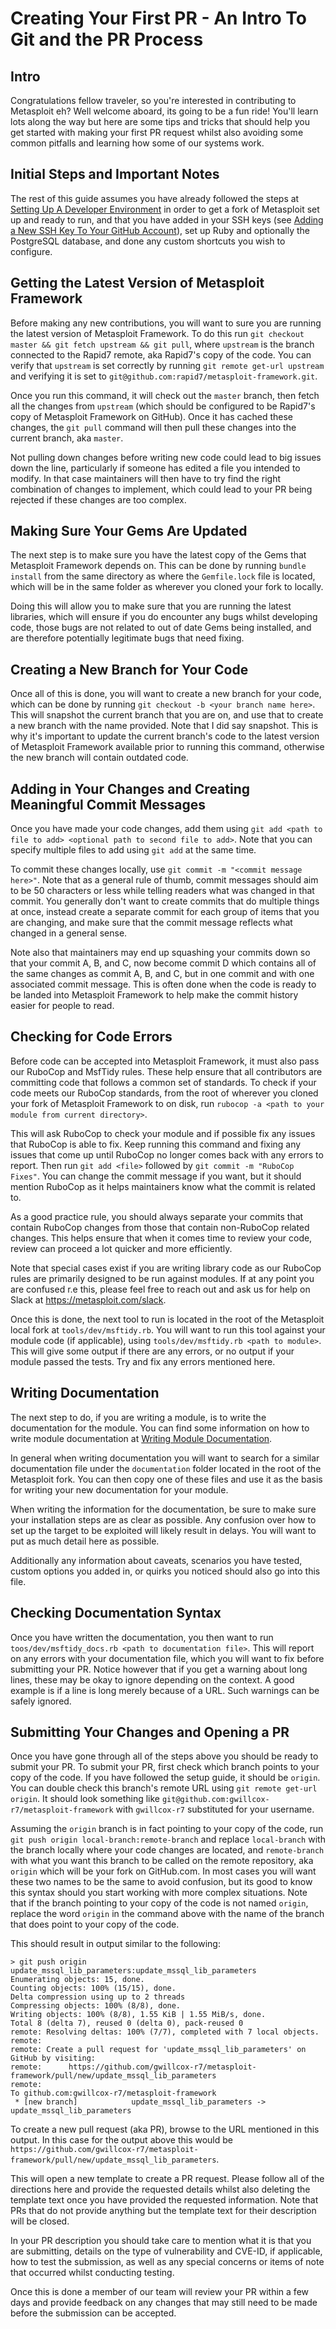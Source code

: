 # Creating Your First PR - An Intro To Git and the PR Process
## Intro
Congratulations fellow traveler, so you're interested in contributing to Metasploit eh? Well welcome aboard, its going to be a fun ride!
You'll learn lots along the way but here are some tips and tricks that should help you get started with making your first PR request
whilst also avoiding some common pitfalls and learning how some of our systems work.

## Initial Steps and Important Notes
The rest of this guide assumes you have already followed the steps at [Setting Up A Developer Environment](https://r-7.co/MSF-DEV) in order to get
a fork of Metasploit set up and ready to run, and that you have added in your SSH keys 
(see [Adding a New SSH Key To Your GitHub Account](https://docs.github.com/en/authentication/connecting-to-github-with-ssh/adding-a-new-ssh-key-to-your-github-account)), 
set up Ruby and optionally the PostgreSQL database, and done any custom shortcuts you wish to configure.

## Getting the Latest Version of Metasploit Framework
Before making any new contributions, you will want to sure you are running the latest version of Metasploit Framework.
To do this run `git checkout master && git fetch upstream && git pull`, where `upstream` is the branch connected to the 
Rapid7 remote, aka Rapid7's copy of the code. You can verify that `upstream` is set correctly by running `git remote get-url upstream`
and verifying it is set to `git@github.com:rapid7/metasploit-framework.git`.

Once you run this command, it will check out the `master` branch, then fetch all
the changes from `upstream` (which should be configured to be Rapid7's copy of Metasploit Framework on GitHub). Once
it has cached these changes, the `git pull` command will then pull these changes into the current branch, aka `master`.

Not pulling down changes before writing new code could lead to big issues down the line, particularly if someone has edited a file
you intended to modify. In that case maintainers will then have to try find the right combination of changes to implement, which could lead
to your PR being rejected if these changes are too complex.

## Making Sure Your Gems Are Updated
The next step is to make sure you have the latest copy of the Gems that Metasploit Framework depends on. This can be done by running `bundle install`
from the same directory as where the `Gemfile.lock` file is located, which will be in the same folder as wherever you cloned your fork to locally.

Doing this will allow you to make sure that you are running the latest libraries, which will ensure if you do encounter any bugs whilst
developing code, those bugs are not related to out of date Gems being installed, and are therefore potentially legitimate bugs that need fixing.

## Creating a New Branch for Your Code
Once all of this is done, you will want to create a new branch for your code, which can be done by running `git checkout -b <your branch name here>`.
This will snapshot the current branch that you are on, and use that to create a new branch with the name provided. Note that I did say snapshot. This is
why it's important to update the current branch's code to the latest version of Metasploit Framework available prior to running this command,
otherwise the new branch will contain outdated code.

## Adding in Your Changes and Creating Meaningful Commit Messages
Once you have made your code changes, add them using `git add <path to file to add> <optional path to second file to add>`. Note that you can
specify multiple files to add using `git add` at the same time.

To commit these changes locally, use `git commit -m "<commit message here>"`. Note that as a general rule of thumb, commit messages should aim
to be 50 characters or less while telling readers what was changed in that commit. You generally don't want to create commits that do multiple things at once,
instead create a separate commit for each group of items that you are changing, and make sure that the commit message reflects what changed in a general sense.

Note also that maintainers may end up squashing your commits down so that your commit A, B, and C, now become commit D which
contains all of the same changes as commit A, B, and C, but in one commit and with one associated commit message. This is often
done when the code is ready to be landed into Metasploit Framework to help make the commit history easier for people to read.

## Checking for Code Errors
Before code can be accepted into Metasploit Framework, it must also pass our RuboCop and MsfTidy rules. These help ensure that
all contributors are committing code that follows a common set of standards. To check if your code meets our RuboCop standards, 
from the root of wherever you cloned your fork of Metasploit Framework to on disk, run `rubocop -a <path to your module from current directory>`.

This will ask RuboCop to check your module and if possible fix any issues that RuboCop is able to fix. Keep running this command and fixing any
issues that come up until RuboCop no longer comes back with any errors to report. Then run `git add <file>` followed by `git commit -m "RuboCop Fixes"`.
You can change the commit message if you want, but it should mention RuboCop as it helps maintainers know what the commit is related to.

As a good practice rule, you should always separate your commits that contain RuboCop changes from those that contain non-RuboCop related changes.
This helps ensure that when it comes time to review your code, review can proceed a lot quicker and more efficiently.

Note that special cases exist if you are writing library code as our RuboCop rules are primarily designed to be run against modules.
If at any point you are confused r.e this, please feel free to reach out and ask us for help on Slack at https://metasploit.com/slack.

Once this is done, the next tool to run is located in the root of the Metasploit local fork at `tools/dev/msftidy.rb`. You will want to run this tool
against your module code (if applicable), using `tools/dev/msftidy.rb <path to module>`. This will give some output if there are any errors, or no output
if your module passed the tests. Try and fix any errors mentioned here.

## Writing Documentation
The next step to do, if you are writing a module, is to write the documentation for the module. You can find some information 
on how to write module documentation at [Writing Module Documentation](https://docs.metasploit.com/docs/development/quality/writing-module-documentation.html).

In general when writing documentation you will want to search for a similar documentation file under the `documentation`
folder located in the root of the Metasploit fork. You can then copy one of these files and use it as the basis for writing
your new documentation for your module.

When writing the information for the documentation, be sure to make sure your installation steps are as clear as possible. Any confusion over
how to set up the target to be exploited will likely result in delays. You will want to put as much detail here as possible.

Additionally any information about caveats, scenarios you have tested, custom options you added in, or quirks you noticed
should also go into this file.

## Checking Documentation Syntax
Once you have written the documentation, you then want to run `toos/dev/msftidy_docs.rb <path to documentation file>`. This will report on any
errors with your documentation file, which you will want to fix before submitting your PR. Notice however that if you get a warning about long lines,
these may be okay to ignore depending on the context. A good example is if a line is long merely because of a URL. Such warnings can be
safely ignored.

## Submitting Your Changes and Opening a PR
Once you have gone through all of the steps above you should be ready to submit your PR. To submit your PR, first check which 
branch points to your copy of the code. If you have followed the setup guide, it should be `origin`. You can double check this 
branch's remote URL using `git remote get-url origin`. It should look something like `git@github.com:gwillcox-r7/metasploit-framework`
with `gwillcox-r7` substituted for your username.

Assuming the `origin` branch is in fact pointing to your copy of the code, run `git push origin local-branch:remote-branch` 
and replace `local-branch` with the branch locally where your code changes are located, and `remote-branch` with what 
you want this branch to be called on the remote repository, aka `origin` which will be your fork on GitHub.com. In most 
cases you will want these two names to be the same to avoid confusion, but its good to know this syntax should you 
start working with more complex situations. Note that if the branch pointing to your copy of the code is not named `origin`,
replace the word `origin` in the command above with the name of the branch that does point to your copy of the code.

This should result in output similar to the following:

```
> git push origin update_mssql_lib_parameters:update_mssql_lib_parameters
Enumerating objects: 15, done.
Counting objects: 100% (15/15), done.
Delta compression using up to 2 threads
Compressing objects: 100% (8/8), done.
Writing objects: 100% (8/8), 1.55 KiB | 1.55 MiB/s, done.
Total 8 (delta 7), reused 0 (delta 0), pack-reused 0
remote: Resolving deltas: 100% (7/7), completed with 7 local objects.
remote: 
remote: Create a pull request for 'update_mssql_lib_parameters' on GitHub by visiting:
remote:      https://github.com/gwillcox-r7/metasploit-framework/pull/new/update_mssql_lib_parameters
remote: 
To github.com:gwillcox-r7/metasploit-framework
 * [new branch]            update_mssql_lib_parameters -> update_mssql_lib_parameters
```

To create a new pull request (aka PR), browse to the URL mentioned in this output. In this case for the output above this would
be `https://github.com/gwillcox-r7/metasploit-framework/pull/new/update_mssql_lib_parameters`.

This will open a new template to create a PR request. Please follow all of the directions here and provide the requested details whilst also
deleting the template text once you have provided the requested information. Note that PRs that do not provide anything but the template text for
their description will be closed.

In your PR description you should take care to mention what it is that you are submitting, details on the type of vulnerability and CVE-ID,
if applicable, how to test the submission, as well as any special concerns or items of note that occurred whilst conducting testing.

Once this is done a member of our team will review your PR within a few days and provide feedback on any changes that may still need to be made
before the submission can be accepted.
